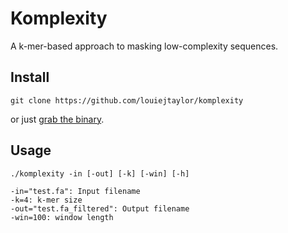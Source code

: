 # Komplexity

A k-mer-based approach to masking low-complexity sequences.

## Install

    git clone https://github.com/louiejtaylor/komplexity

or just [grab the binary](https://github.com/louiejtaylor/komplexity/blob/master/komplexity).

## Usage

    ./komplexity -in [-out] [-k] [-win] [-h]

    -in="test.fa": Input filename
    -k=4: k-mer size
    -out="test.fa_filtered": Output filename 
    -win=100: window length

